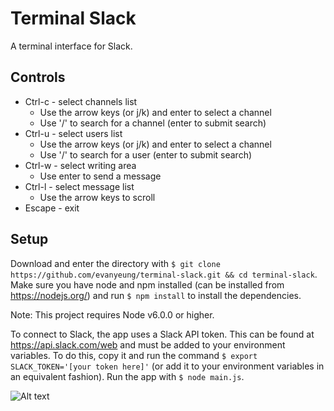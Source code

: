 Terminal Slack
==============

A terminal interface for Slack.

## Controls

 - Ctrl-c - select channels list
    - Use the arrow keys (or j/k) and enter to select a channel
    - Use '/' to search for a channel (enter to submit search)
 - Ctrl-u - select users list
    - Use the arrow keys (or j/k) and enter to select a channel
    - Use '/' to search for a user (enter to submit search)
 - Ctrl-w - select writing area
    - Use enter to send a message
 - Ctrl-l - select message list
    - Use the arrow keys to scroll
 - Escape - exit
 
## Setup

Download and enter the directory with `$ git clone https://github.com/evanyeung/terminal-slack.git && cd terminal-slack`. Make sure you have node and npm installed (can be installed from https://nodejs.org/) and run `$ npm install` to install the dependencies.

Note: This project requires Node v6.0.0 or higher.

To connect to Slack, the app uses a Slack API token. This can be found at https://api.slack.com/web and must be added to your environment variables. To do this, copy it and run the command `$ export SLACK_TOKEN='[your token here]'` (or add it to your environment variables in an equivalent fashion). Run the app with `$ node main.js`.

![Alt text](screen-shot.png?raw=true "Terminal Slack")
